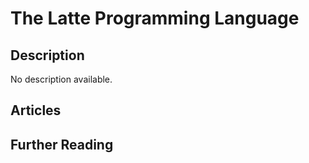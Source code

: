 # The Latte Programming Language

## Description

No description available.

## Articles

## Further Reading